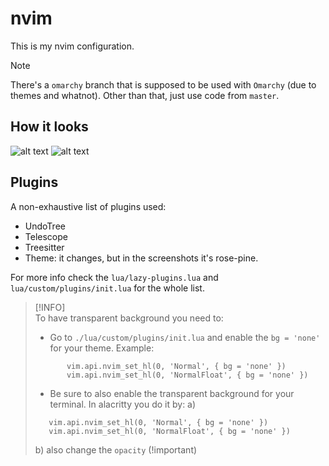 # nvim

This is my nvim configuration.

> [!NOTE]  
> There's a `omarchy` branch that is supposed to be used with `Omarchy` (due to themes and whatnot). Other than that, just use code from `master`.

## How it looks

![alt text](img/nvim.png)
![alt text](img/nvim2.png)

## Plugins

A non-exhaustive list of plugins used:

- UndoTree
- Telescope
- Treesitter
- Theme: it changes, but in the screenshots it's rose-pine.

For more info check the `lua/lazy-plugins.lua` and `lua/custom/plugins/init.lua` for the whole list.

> [!INFO]  
> To have transparent background you need to:
> - Go to `./lua/custom/plugins/init.lua` and enable the `bg = 'none'` for your theme. Example:
> ```
>        vim.api.nvim_set_hl(0, 'Normal', { bg = 'none' })
>        vim.api.nvim_set_hl(0, 'NormalFloat', { bg = 'none' })
>
> ```
> - Be sure to also enable the transparent background for your terminal. In alacritty you do it by:
> a) 
> ```
>    vim.api.nvim_set_hl(0, 'Normal', { bg = 'none' })
>    vim.api.nvim_set_hl(0, 'NormalFloat', { bg = 'none' })
> ```
> b) also change the `opacity` (!important) 
